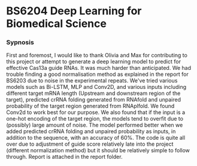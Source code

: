 # BS6204 Deep Learning for Biomedical Science

### Sypnosis  

First and foremost, I would like to thank Olivia and Max for contributing to this project or attempt to generate a deep learning model to predict for effective Cas13a guide RNAs. It was much harder than anticipated. We had trouble finding a good normalisation method as explained in the report for BS6203 due to noise in the experimental repeats. We've tried various models such as Bi-LSTM, MLP and Conv2D, and various inputs including different target mRNA length (Upstream and downstream region of the target), predicted crRNA folding generated from RNAfold and unpaired probability of the target region generated from RNAplfold. We found Conv2d to work best for our purpose. We also found that if the input is a one-hot encoding of the target region, the models tend to overfit due to (possibly) large amount of noise. The model performed better when we added predicted crRNA folding and unpaired probability as inputs, in addition to the sequence, with an accuracy of 60%. The code is quite all over due to adjustment of guide score relatively late into the project (different normalization method) but it should be relatively simple to follow through. Report is attached in the report folder.